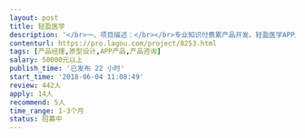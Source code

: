 ```yaml
---                
layout: post       
title: 轻盈医学           
description: '</br>一、项目描述：</br></br>专业知识付费累产品开发。轻盈医学APP是医生间的交流和学习平台，医生可以在这个平台上获取专业知识的提示。</br></br>二、主要功能点</br>知识付费类平台；互助型BBS；移动端搜索功能；具体内容需要当面沟通。</br></br>三、可参考产品：</br>得到、喜马拉雅、今日头条、Pricetag等</br></br>四、人员要求：</br>对学习类产品有深入了解；对搜索类产品有深入理解，特别是移动端产品；对社交类产品有深刻的理解，熟悉对用户激励体系、内容分发体系。</br>'     
contenturl: https://pro.lagou.com/project/8253.html      
tags: [产品经理,原型设计,APP产品,产品咨询]            
salary: 50000元以上          
publish_time: '已发布 22 小时'         
start_time: '2018-06-04 11:08:49'           
review: 442人                   
apply: 14人                   
recommend: 5人                   
time_range: 1-3个月              
status: 招募中                  
---                 
```


